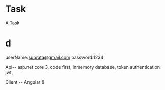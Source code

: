 # Task
 A Task
# d
userName:subrata@gmail.com
password:1234

Api--
asp.net core 3,
code first,
inmemory database,
token authentication jwt,

Client --
Angular 8
